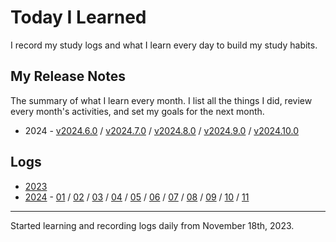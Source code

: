 # Today I Learned

I record my study logs and what I learn every day to build my study habits.

## My Release Notes

The summary of what I learn every month. I list all the things I did, review every month's activities, and set my goals for the next month.

- 2024 - [v2024.6.0](./release-notes/2024-06.md) / [v2024.7.0](./release-notes/2024-07.md) / [v2024.8.0](./release-notes/2024-08.md) / [v2024.9.0](./release-notes/2024-09.md) / [v2024.10.0](./release-notes/2024-10.md)

## Logs

- [2023](./2023/)
- [2024](./2024/) - [01](./2024/01.md) / [02](./2024/02.md) / [03](./2024/03.md) / [04](./2024/04.md) / [05](./2024/05.md) / [06](./2024/06.md) / [07](./2024/07.md) / [08](./2024/08.md) / [09](./2024/09.md) / [10](./2024/10.md) / [11](./2024/11.md)

---

Started learning and recording logs daily from November 18th, 2023.
